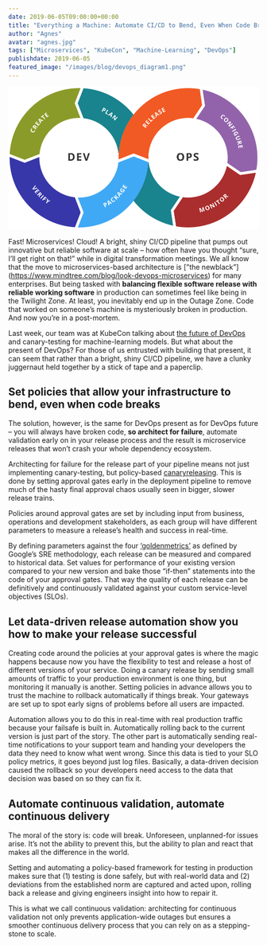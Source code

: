 ```yaml
---
date: 2019-06-05T09:00:00+00:00
title: "Everything a Machine: Automate CI/CD to Bend, Even When Code Breaks"
author: "Agnes"
avatar: "agnes.jpg"
tags: ["Microservices", "KubeCon", "Machine-Learning", "DevOps"]
publishdate: 2019-06-05
featured_image: "/images/blog/devops_diagram1.png"
---
```


![Devops Diagram](/images/blog/devops_diagram1.png)

Fast! Microservices! Cloud! A bright, shiny CI/CD pipeline that pumps out innovative but reliable software at scale –
how often have you thought “sure, I’ll get right on that!”  while in digital transformation meetings. We all know that
the move to microservices-based architecture is [”the newblack”] (https://www.mindtree.com/blog/look-devops-microservices) for many enterprises. But being tasked with **balancing
flexible software release with reliable working software** in production can sometimes feel like being in the Twilight
Zone. At least, you inevitably end up in the Outage Zone. Code that worked on someone’s machine is mysteriously broken
in production. And now you’re in a post-mortem.

<!--more-->

Last week, our team was at KubeCon talking about [the future of
DevOps](https://vamp.io/news/vamp-at-kubecon-2019/?utm_source=blog&utm_medium=blog2&utm_campaign=20190529-KubeCon&utm_content=EverythingAMachine)
and canary-testing for machine-learning models. But what about the present of DevOps? For those of us entrusted with
building that present, it can seem that rather than a bright, shiny CI/CD pipeline, we have a clunky juggernaut held
together by a stick of tape and a paperclip. 

## Set policies that allow your infrastructure to bend, even when code breaks

The solution, however, is the same for DevOps present as for DevOps future – you will always have broken code, **so
architect for failure**, automate validation early on in your release process and the result is microservice releases
that won’t crash your whole dependency ecosystem.

Architecting for failure for the release part of your pipeline means
not just implementing canary-testing, but policy-based [canaryreleasing](https://cloud.google.com/blog/products/gcp/how-release-canaries-can-save-your-bacon-cre-life-lessons). This
is done by setting approval gates early in the deployment pipeline to remove much of the hasty final approval chaos
usually seen in bigger, slower release trains. 

Policies around approval gates are set by including input from business,
operations and development stakeholders, as each group will have different parameters to measure a release’s health and
success in real-time. 

By defining parameters against the four [‘goldenmetrics’](https://landing.google.com/sre/sre-book/chapters/monitoring-distributed-systems/) as defined by Google’s SRE
methodology, each release can be measured and compared to historical data. Set values for performance of your existing
version compared to your new version and bake those “if-then” statements into the code of your approval gates. That way
the quality of each release can be definitively and continuously validated against your custom service-level objectives
(SLOs).

## Let data-driven release automation show you how to make your release successful

Creating code around the policies at your approval gates is where the magic happens because now you have the flexibility
to test and release a host of different versions of your service. Doing a canary release by sending small amounts of
traffic to your production environment is one thing, but monitoring it manually is another. Setting policies in advance
allows you to trust the machine to rollback automatically if things break. Your gateways are set up to spot early signs
of problems before all users are impacted. 

Automation allows you to do this in real-time with real production traffic
because your failsafe is built in. Automatically rolling back to the current version is just part of the story. The
other part is automatically sending real-time notifications to your support team and handing your developers the data
they need to know what went wrong. Since this data is tied to your SLO policy metrics, it goes beyond just log files.
Basically, a data-driven decision caused the rollback so your developers need access to the data that decision was based
on so they can fix it.

## Automate continuous validation, automate continuous delivery


The moral of the story is: code will break. Unforeseen, unplanned-for issues arise. It’s not the ability to prevent
this, but the ability to plan and react that makes all the difference in the world.  

Setting and automating a policy-based framework for testing in production makes sure that (1) testing is done safely, but with real-world data
and (2) deviations from the established norm are captured and acted upon, rolling back a release and giving engineers
insight into how to repair it. 

This is what we call continuous validation: architecting for continuous validation not
only prevents application-wide outages but ensures a smoother continuous delivery process that you can rely on as a
stepping-stone to scale.

